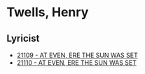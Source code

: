 # Twells, Henry

## Lyricist

- [21109 - AT EVEN, ERE THE SUN WAS SET](/hymns/21109.md)
- [21110 - AT EVEN, ERE THE SUN WAS SET](/hymns/21110.md)


